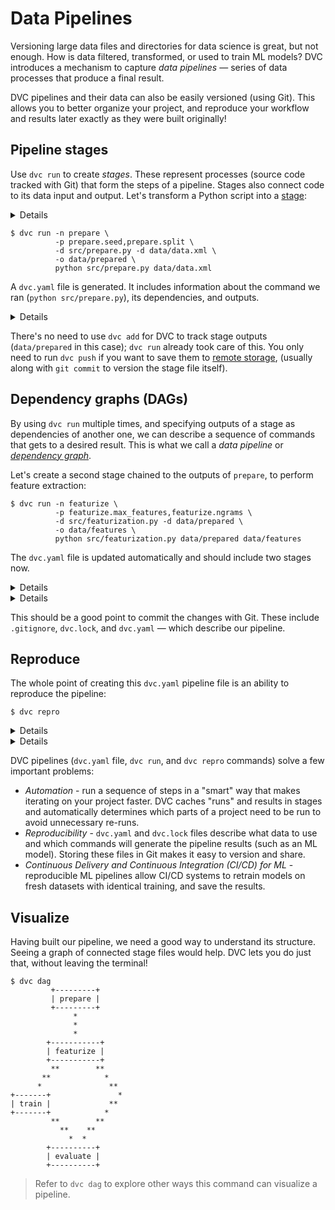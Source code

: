 # Data Pipelines

Versioning large data files and directories for data science is great, but not
enough. How is data filtered, transformed, or used to train ML models? DVC
introduces a mechanism to capture _data pipelines_ — series of data processes
that produce a final result.

DVC pipelines and their data can also be easily versioned (using Git). This
allows you to better organize your project, and reproduce your workflow and
results later exactly as they were built originally!

## Pipeline stages

Use `dvc run` to create _stages_. These represent processes (source code tracked
with Git) that form the steps of a pipeline. Stages also connect code to its
data input and output. Let's transform a Python script into a
[stage](/doc/command-reference/run):

<details>

### ⚙️ Expand to download example code.

Get the sample code like this:

```dvc
$ wget https://code.dvc.org/get-started/code.zip
$ unzip code.zip
$ rm -f code.zip
$ tree
.
├── params.yaml
└── src
    ├── evaluate.py
    ├── featurization.py
    ├── prepare.py
    ├── requirements.txt
    └── train.py
```

Now let's install the requirements:

> We **strongly** recommend creating a
> [virtual environment](https://python.readthedocs.io/en/stable/library/venv.html)
> first.

```dvc
$ pip install -r src/requirements.txt
```

Please also add or commit the source code directory with Git at this point.

</details>

```dvc
$ dvc run -n prepare \
          -p prepare.seed,prepare.split \
          -d src/prepare.py -d data/data.xml \
          -o data/prepared \
          python src/prepare.py data/data.xml
```

A `dvc.yaml` file is generated. It includes information about the command we ran
(`python src/prepare.py`), its <abbr>dependencies</abbr>, and
<abbr>outputs</abbr>.

<details>

### 💡 Expand to see what happens under the hood.

The command options used above mean the following:

- `-n prepare` specifies a name for the stage. If you open the `dvc.yaml` file
  you will see a section named `prepare`.

- `-p prepare.seed,prepare.split` is a special type of dependencies -
  [parameters](/doc/command-reference/params). We'll get to them later in the
  [Experiments](/doc/tutorials/get-started/experiments) section, but the idea is
  that stage can depend on field values from a parameters file (`params.yaml` by
  default):

```yaml
prepare:
  split: 0.20
  seed: 20170428
```

- `-d src/prepare.py` and `-d data/data.xml` mean that the stage depends on
  these files to work. Notice that the source code itself is marked as a
  dependency. If any of these files change later, DVC will know that this stage
  needs to be [reproduced](#reproduce).

- `-o data/prepared` specifies an output directory for this script, which writes
  two files in it. This is how the <abbr>workspace</abbr> should look like now:

  ```diff
      .
      ├── data
      │   ├── data.xml
      │   ├── data.xml.dvc
  +   │   └── prepared
  +   │       ├── test.tsv
  +   │       └── train.tsv
  +   ├── dvc.yaml
  +   ├── dvc.lock
      ├── params.yaml
      └── src
          ├── ...
  ```

- The last line, `python src/prepare.py ...`, is the command to run in this
  stage, and it's saved to the stage file, as shown below.

The resulting `prepare` stage in the `dvc.yaml` contains all of the information
above:

```yaml
stages:
  prepare:
    cmd: python src/prepare.py data/data.xml
    deps:
      - data/data.xml
      - src/prepare.py
    params:
      - prepare.seed
      - prepare.split
    outs:
      - data/prepared
```

</details>

There's no need to use `dvc add` for DVC to track stage outputs (`data/prepared`
in this case); `dvc run` already took care of this. You only need to run
`dvc push` if you want to save them to
[remote storage](/doc/tutorials/get-started/data-versioning#storing-and-sharing),
(usually along with `git commit` to version the stage file itself).

## Dependency graphs (DAGs)

By using `dvc run` multiple times, and specifying <abbr>outputs</abbr> of a
stage as <abbr>dependencies</abbr> of another one, we can describe a sequence of
commands that gets to a desired result. This is what we call a _data pipeline_
or [_dependency graph_](https://en.wikipedia.org/wiki/Directed_acyclic_graph).

Let's create a second stage chained to the outputs of `prepare`, to perform
feature extraction:

```dvc
$ dvc run -n featurize \
          -p featurize.max_features,featurize.ngrams \
          -d src/featurization.py -d data/prepared \
          -o data/features \
          python src/featurization.py data/prepared data/features
```

The `dvc.yaml` file is updated automatically and should include two stages now.

<details>

### 💡 Expand to see what happens under the hood.

The changes to the `dvc.yaml` should look like this:

```diff
stages:
  prepare:
    cmd: python src/prepare.py data/data.xml
    deps:
    - data/data.xml
    - src/prepare.py
    params:
    - prepare.seed
    - prepare.split
    outs:
    - data/prepared
+  featurize:
+    cmd: python src/featurization.py data/prepared data/features
+    deps:
+    - data/prepared
+    - src/featurization.py
+    params:
+    - featurize.max_features
+    - featurize.ngrams
+    outs:
+    - data/features
```

</details>

<details>

### ⚙️ Expand to add more stages.

Let's add the training itself. Nothing new this time, the same `dvc run` command
with the same set of options:

```dvc
$ dvc run -n train \
          -p train.seed,train.n_estimators \
          -d src/train.py -d data/features \
          -o model.pkl \
          python src/train.py data/features model.pkl
```

Please check the `dvc.yaml` again, it should have one more stage now.

</details>

This should be a good point to commit the changes with Git. These include
`.gitignore`, `dvc.lock`, and `dvc.yaml` — which describe our pipeline.

## Reproduce

The whole point of creating this `dvc.yaml` pipeline file is an ability to
reproduce the pipeline:

```dvc
$ dvc repro
```

<details>

### ⚙️ Expand to have some fun with it

Let's try to play a little bit with it. First, let's try to change one of the
parameters for the training stage:

```dvc
$ vim params.yaml
```

Change `n_estimators` to `100` and run `dvc repro`, you should see:

```dvc
$ dvc repro
Stage 'prepare' didn't change, skipping
Stage 'featurize' didn't change, skipping
Running stage 'train' with command: ...
```

DVC detected that only `train` should be run, and skipped everything else! All
the intermediate results are being reused.

Now, let's change it back to `50` and run `dvc repro` again:

```dvc
$ dvc repro
Stage 'prepare' didn't change, skipping
Stage 'featurize' didn't change, skipping
Restored stage 'train' from run-cache
```

Same as before, no need to run `prepare`, `featurize`, etc ... but, it doesn't
run even `train` again this time either! It cached the previous run with the
same set of inputs (parameters + data) and reused it.

</details>

<details>

### 💡 Expand to see what happens under the hood.

`dvc repro` relies on the DAG definition that it reads from `dvc.yaml`, and uses
`dvc.lock` to determine what exactly needs to be run.

`dvc.lock` file is similar to `.dvc` files and captures hashes (in most cases
`md5`s) of the dependencies, values of the parameters that were used, it can be
considered a _state_ of the pipeline:

```yaml
prepare:
  cmd: python src/prepare.py data/data.xml
  deps:
    - path: data/data.xml
      md5: a304afb96060aad90176268345e10355
    - path: src/prepare.py
      md5: 285af85d794bb57e5d09ace7209f3519
  params:
    params.yaml:
      prepare.seed: 20170428
      prepare.split: 0.2
  outs:
    - path: data/prepared
      md5: 20b786b6e6f80e2b3fcf17827ad18597.dir
```

> `dvc status` command can be used to compare this state with an actual state of
> the workspace.

</details>

DVC pipelines (`dvc.yaml` file, `dvc run`, and `dvc repro` commands) solve a few
important problems:

- _Automation_ - run a sequence of steps in a "smart" way that makes iterating on
  your project faster. DVC caches "runs" and results in stages and automatically
  determines which parts of a project need to be run to avoid unnecessary
  re-runs.
- _Reproducibility_ - `dvc.yaml` and `dvc.lock` files describe what data to use
  and which commands will generate the pipeline results (such as an ML
  model). Storing these
  files in Git makes it easy to version and share.
- _Continuous Delivery and Continuous Integration (CI/CD) for ML_ - reproducible
  ML pipelines allow CI/CD systems to retrain models on fresh
  datasets with identical training, and save the results.

## Visualize

Having built our pipeline, we need a good way to understand its structure.
Seeing a graph of connected stage files would help. DVC lets you do just that,
without leaving the terminal!

```dvc
$ dvc dag
         +---------+
         | prepare |
         +---------+
              *
              *
              *
        +-----------+
        | featurize |
        +-----------+
         **        **
       **            *
      *               **
+-------+               *
| train |             **
+-------+            *
         **        **
           **    **
             *  *
        +----------+
        | evaluate |
        +----------+
```

> Refer to `dvc dag` to explore other ways this command can visualize a
> pipeline.
